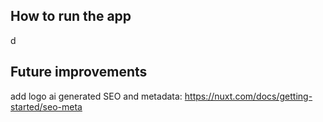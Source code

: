 ## How to run the app
d

## Future improvements
add logo ai generated
SEO and metadata: https://nuxt.com/docs/getting-started/seo-meta
